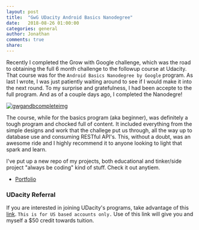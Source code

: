 ```yaml
---
layout: post
title:  "GwG UDacity Android Basics Nanodegree"
date:   2018-08-26 01:00:00
categories: general
author: Jonathan
comments: true
share:
---
```


Recently I completed the Grow with Google challenge, which was the road to obtaining the full 6 month challenge to the followup course at Udacity. That course was for the `Android Basics Nanodegree by Google` program. As last I wrote, I was just patiently waiting around to see if I would make it into the next round. To my surprise and gratefulness, I had been accepte to the full program. And as of a couple days ago, I completed the Nanodegre!

[![gwgandbcompleteimg]({{site.base}}/imagecontent/2018/08/andbcertificate.PNG)](https://confirm.udacity.com/49XHYAUZ)

The course, while for the basics program (aka beginner), was definitely a tough program and chocked full of content. It included everything from the simple designs and work that the challege put us through, all the way up to database use and consuming RESTful API's. This, without a doubt, was an awesome ride and I highly recommend it to anyone looking to light that spark and learn.

I've put up a new repo of my projects, both educational and tinker/side project "always be coding" kind of stuff. Check it out anytiem.

* [Portfolio](https://github.com/jmhardison/Portfolio)



### UDacity Referral

If you are interested in joining UDacity's programs, take advantage of this [link](https://share.udacity.com/x/tC8GMA). `This is for US based accounts only.` 
Use of this link will give you and myself a $50 credit towards tuition.
